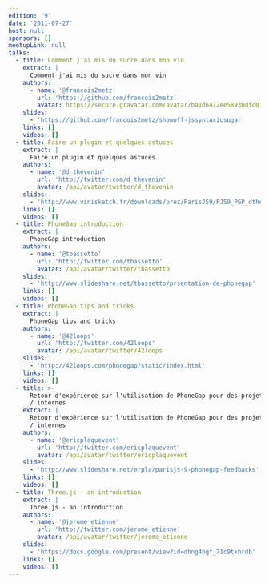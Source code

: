 ```yaml
---
edition: '9'
date: '2011-07-27'
host: null
sponsors: []
meetupLink: null
talks:
  - title: Comment j'ai mis du sucre dans mon vin
    extract: |
      Comment j'ai mis du sucre dans mon vin
    authors:
      - name: '@francois2metz'
        url: 'https://github.com/francois2metz'
        avatar: https://secure.gravatar.com/avatar/ba1d6472ee5893bdfc012225e9afa263
    slides:
      - 'https://github.com/francois2metz/showoff-jssyntaxicsugar'
    links: []
    videos: []
  - title: Faire un plugin et quelques astuces
    extract: |
      Faire un plugin et quelques astuces
    authors:
      - name: '@d_thevenin'
        url: 'http://twitter.com/d_thevenin'
        avatar: /api/avatar/twitter/d_thevenin
    slides:
      - 'http://www.vinisketch.fr/downloads/prez/ParisJS9/PJS9_PGP_dthevenin.pdf'
    links: []
    videos: []
  - title: PhoneGap introduction
    extract: |
      PhoneGap introduction
    authors:
      - name: '@tbassetto'
        url: 'http://twitter.com/tbassetto'
        avatar: /api/avatar/twitter/tbassetto
    slides:
      - 'http://www.slideshare.net/tbassetto/prsentation-de-phonegap'
    links: []
    videos: []
  - title: PhoneGap tips and tricks
    extract: |
      PhoneGap tips and tricks
    authors:
      - name: '@42loops'
        url: 'http://twitter.com/42loops'
        avatar: /api/avatar/twitter/42loops
    slides:
      - 'http://42loops.com/phonegap/static/index.html'
    links: []
    videos: []
  - title: >-
      Retour d'expérience sur l'utilisation de PhoneGap pour des projets clients
      / internes
    extract: |
      Retour d'expérience sur l'utilisation de PhoneGap pour des projets clients
      / internes
    authors:
      - name: '@ericplaquevent'
        url: 'http://twitter.com/ericplaquevent'
        avatar: /api/avatar/twitter/ericplaquevent
    slides:
      - 'http://www.slideshare.net/erpla/parisjs-9-phonegap-feedbacks'
    links: []
    videos: []
  - title: Three.js - an introduction
    extract: |
      Three.js - an introduction
    authors:
      - name: '@jerome_etienne'
        url: 'http://twitter.com/jerome_etienne'
        avatar: /api/avatar/twitter/jerome_etienne
    slides:
      - 'https://docs.google.com/present/view?id=dhng4bgf_71c9txhrdb'
    links: []
    videos: []
---
```

